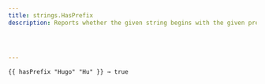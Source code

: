 ```yaml
---
title: strings.HasPrefix
description: Reports whether the given string begins with the given prefix.




---
```


```go-html-template
{{ hasPrefix "Hugo" "Hu" }} → true
```
